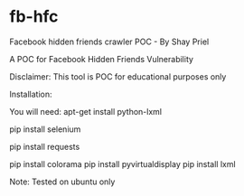 fb-hfc
======

Facebook hidden friends crawler POC - By Shay Priel

A POC for Facebook Hidden Friends Vulnerability

Disclaimer: This tool is POC for educational purposes only



Installation:

You will need:
apt-get install python-lxml

pip install selenium

pip install requests

pip install colorama
pip install pyvirtualdisplay
pip  install lxml

Note: Tested on ubuntu only

